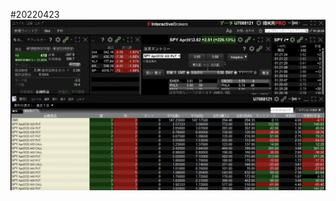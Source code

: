 #20220423
<a href="https://ibkr.com/referral/zhenwei375">![](https://github.com/aizwellenstan/OptionWeeklyRecap/blob/main/スクリーンショット%202022-04-23%201.22.56.png)</a>
